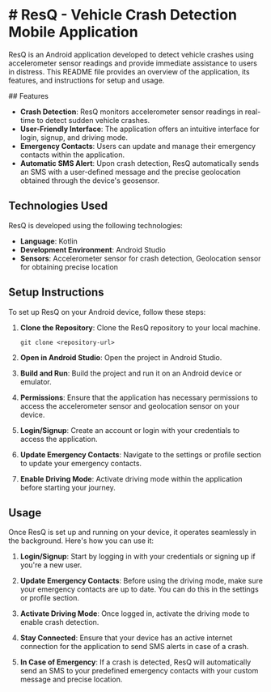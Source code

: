<h1> # ResQ - Vehicle Crash Detection Mobile Application </h1>
<p>
ResQ is an Android application developed to detect vehicle crashes using accelerometer sensor readings and provide immediate assistance to users in distress. This README file provides an overview of the application, its features, and instructions for setup and usage.
</p>
## Features

- **Crash Detection**: ResQ monitors accelerometer sensor readings in real-time to detect sudden vehicle crashes.
- **User-Friendly Interface**: The application offers an intuitive interface for login, signup, and driving mode.
- **Emergency Contacts**: Users can update and manage their emergency contacts within the application.
- **Automatic SMS Alert**: Upon crash detection, ResQ automatically sends an SMS with a user-defined message and the precise geolocation obtained through the device's geosensor.

## Technologies Used

ResQ is developed using the following technologies:

- **Language**: Kotlin
- **Development Environment**: Android Studio
- **Sensors**: Accelerometer sensor for crash detection, Geolocation sensor for obtaining precise location

## Setup Instructions

To set up ResQ on your Android device, follow these steps:

1. **Clone the Repository**: Clone the ResQ repository to your local machine.
   ```
   git clone <repository-url>
   ```

2. **Open in Android Studio**: Open the project in Android Studio.

3. **Build and Run**: Build the project and run it on an Android device or emulator.

4. **Permissions**: Ensure that the application has necessary permissions to access the accelerometer sensor and geolocation sensor on your device.

5. **Login/Signup**: Create an account or login with your credentials to access the application.

6. **Update Emergency Contacts**: Navigate to the settings or profile section to update your emergency contacts.

7. **Enable Driving Mode**: Activate driving mode within the application before starting your journey.

## Usage

Once ResQ is set up and running on your device, it operates seamlessly in the background. Here's how you can use it:

1. **Login/Signup**: Start by logging in with your credentials or signing up if you're a new user.

2. **Update Emergency Contacts**: Before using the driving mode, make sure your emergency contacts are up to date. You can do this in the settings or profile section.

3. **Activate Driving Mode**: Once logged in, activate the driving mode to enable crash detection.

4. **Stay Connected**: Ensure that your device has an active internet connection for the application to send SMS alerts in case of a crash.

5. **In Case of Emergency**: If a crash is detected, ResQ will automatically send an SMS to your predefined emergency contacts with your custom message and precise location.


